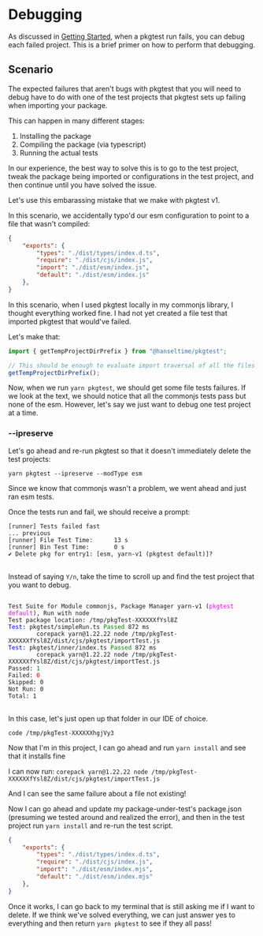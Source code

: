 # Debugging

As discussed in [Getting Started](../Getting%20Started/index.md), when a pkgtest run fails, you can debug each failed project.
This is a brief primer on how to perform that debugging.

## Scenario

The expected failures that aren't bugs with pkgtest that you will need to debug have to do with one of the test projects that
pkgtest sets up failing when importing your package.

This can happen in many different stages:

1. Installing the package
2. Compiling the package (via typescript)
3. Running the actual tests

In our experience, the best way to solve this is to go to the test project, tweak the package being imported or configurations in the 
test project, and then continue until you have solved the issue.

Let's use this embarassing mistake that we make with pkgtest v1.

In this scenario, we accidentally typo'd our esm configuration to point to a file that wasn't compiled:

```json title="package.json"
{
    "exports": {
		"types": "./dist/types/index.d.ts",
		"require": "./dist/cjs/index.js",
		"import": "./dist/esm/index.js",
		"default": "./dist/esm/index.js"
	},
}
```

In this scenario, when I used pkgtest locally in my commonjs library, I thought everything worked fine.  I had not yet created a file test
that imported pkgtest that would've failed.

Let's make that:

```typescript title="importTest.ts"
import { getTempProjectDirPrefix } from "@hanseltime/pkgtest";

// This should be enough to evaluate import traversal of all the files
getTempProjectDirPrefix();
```

Now, when we run `yarn pkgtest`, we should get some file tests failures.  If we look at the text, we should notice that all the commonjs 
tests pass but none of the esm.  However, let's say we just want to debug one test project at a time.

### --ipreserve

Let's go ahead and re-run pkgtest so that it doesn't immediately delete the test projects:

```shell
yarn pkgtest --ipreserve --modType esm
```

Since we know that commonjs wasn't a problem, we went ahead and just ran esm tests.

Once the tests run and fail, we should receive a prompt:

<pre>
<code>[runner] Tests failed fast
... previous
[runner] File Test Time:      13 s
[runner] Bin Test Time:       0 s
✔ Delete pkg for entry1: [esm, yarn-v1 (pkgtest default)]?
</code>
</pre>

Instead of saying `Y/n`, take the time to scroll up and find the test project that you want to debug.

<pre>
<code>
Test Suite for Module commonjs, Package Manager yarn-v1 (<span style="color:magenta">pkgtest default</span>), Run with node
Test package location: /tmp/pkgTest-XXXXXXfYsl8Z
<span style="color:blue">Test:</span> pkgtest/simpleRun.ts <span style="color:green">Passed</span> 872 ms
        corepack yarn@1.22.22 node /tmp/pkgTest-XXXXXXfYsl8Z/dist/cjs/pkgtest/importTest.js
<span style="color:blue">Test:</span> pkgtest/inner/index.ts <span style="color:green">Passed</span> 872 ms
        corepack yarn@1.22.22 node /tmp/pkgTest-XXXXXXfYsl8Z/dist/cjs/pkgtest/importTest.js
Passed: <span style="color:green">1</span>
Failed: <span style="color:red">0</span>
Skipped: 0
Not Run: 0
Total: 1
</code>
</pre>

In this case, let's just open up that folder in our IDE of choice.

```shell title(using VSCode)
code /tmp/pkgTest-XXXXXXhgjVy3
```

Now that I'm in this project, I can go ahead and run `yarn install` and see that it installs fine

I can now run: `corepack yarn@1.22.22 node /tmp/pkgTest-XXXXXXfYsl8Z/dist/cjs/pkgtest/importTest.js`

And I can see the same failure about a file not existing!

Now I can go ahead and update my package-under-test's package.json (presuming we tested around and realized the error),
and then in the test project run `yarn install` and re-run the test script.

```json title="package.json"
{
    "exports": {
		"types": "./dist/types/index.d.ts",
		"require": "./dist/cjs/index.js",
		"import": "./dist/esm/index.mjs",
		"default": "./dist/esm/index.mjs"
	},
}
```

Once it works, I can go back to my terminal that is still asking me if I want to delete.  If we think we've solved everything, we can just
answer yes to everything and then return `yarn pkgtest` to see if they all pass!
